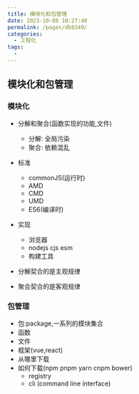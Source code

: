 ```yaml
---
title: 模块化和包管理
date: 2023-10-08 10:27:48
permalink: /pages/db8349/
categories:
  - 工程化
tags:
  -
---
```


## 模块化和包管理

### 模块化

- 分解和聚合(函数实现的功能,文件)

  - 分解: 全局污染
  - 聚合: 依赖混乱

- 标准

  - commonJS(运行时)
  - AMD
  - CMD
  - UMD
  - ES6(编译时)

- 实现

  - 浏览器
  - nodejs cjs esm
  - 构建工具

- 分解契合的是主观规律
- 聚合契合的是客观规律

### 包管理

- 包:package,一系列的模块集合
- 函数
- 文件
- 框架(vue,react)
- 从哪里下载
- 如何下载(npm pnpm yarn cnpm bower)
  - registry
  - cli (command line interface)
